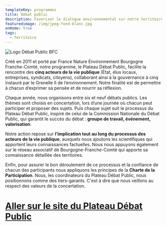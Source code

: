 ```yaml
---
templateKey: programmes
title: Débat public
description: Favoriser le dialogue environnemental sur notre territoire
featuredimage: /img/jpeg-fond-blanc.jpg
onHome: true
tags:
  - Territoire
---
```

![Logo Débat Public BFC](/img/jpeg-fond-blanc.jpg?nf_resize=fit&w=300#img-center "Logo Débat Public BFC")

Créé en 2011 et porté par France Nature Environnement Bourgogne Franche-Comté, notre programme, le Plateau Débat Public, facilite la rencontre des **cinq acteurs de la vie publique** (État, élus locaux, entreprises, syndicats, citoyens), collaborant ainsi à la gouvernance à cinq instauré par le Grenelle II de l’environnement. Notre finalité est de permettre à chacun d’exprimer sa pensée et de nourrir sa réflexion. 

Chaque année, nous organisons entre six et neuf débats publics. Les thèmes sont choisis en concertation, lors d’une journée où chacun peut participer et proposer des sujets. Puis chaque sujet suit le processus du Plateau Débat Public, inspiré de celui de la Commission Nationale du Débat Public, qui garantit le succès du débat : **groupe de travail, événement, valorisation**.

Notre action repose sur **l'implication tout au long du processus des acteurs de la vie publique**, auxquels nous ajoutons les scientifiques qui apportent leurs connaissances factuelles. Nous nous appuyons également sur le réseau associatif de Bourgogne-Franche-Comté qui apporte sa connaissance détaillée des territoires.

Enfin, pour assurer le bon déroulement de ce processus et la confiance de chacun des participants nous appliquons les principes de la **Charte de la Participation**. Nous, les coordinateurs du Plateau Débat Public, nous positionnons comme des tiers-garants. C'est à dire que nous veillons au respect des valeurs de la concertation.

# [Aller sur le site du Plateau Débat Public](http://debatpublic-mefc.org/)